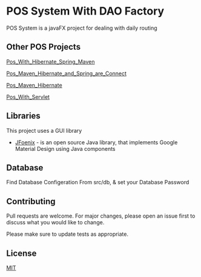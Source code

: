 # POS System With DAO Factory

POS System is a javaFX project for dealing with daily routing

## Other POS Projects
[Pos_With_Hibernate_Spring_Maven](https://github.com/Sanop/Pos_With_Hibernate_Spring_Maven)

[Pos_Maven_Hibernate_and_Spring_are_Connect](https://github.com/Sanop/pos_Maven-Hibernate-and-Spring-are-Connect-)

[Pos_Maven_Hibernate](https://github.com/Sanop/pos_Maven_Hibernate)

[Pos_With_Servlet](https://github.com/Sanop/POS_with_Servlet)


## Libraries

This project uses a GUI library

* [JFoenix](http://www.jfoenix.com/) - is an open source Java library, that implements Google Material Design using Java components

## Database

Find Database Configeration From src/db, & set your Database Password

## Contributing
Pull requests are welcome. For major changes, please open an issue first to discuss what you would like to change.

Please make sure to update tests as appropriate.

## License
[MIT](https://choosealicense.com/licenses/mit/)
